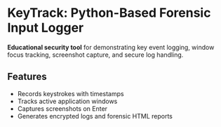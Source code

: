 # KeyTrack: Python-Based Forensic Input Logger

**Educational security tool** for demonstrating key event logging, window focus tracking, screenshot capture, and secure log handling.

## Features
- Records keystrokes with timestamps
- Tracks active application windows
- Captures screenshots on Enter
- Generates encrypted logs and forensic HTML reports